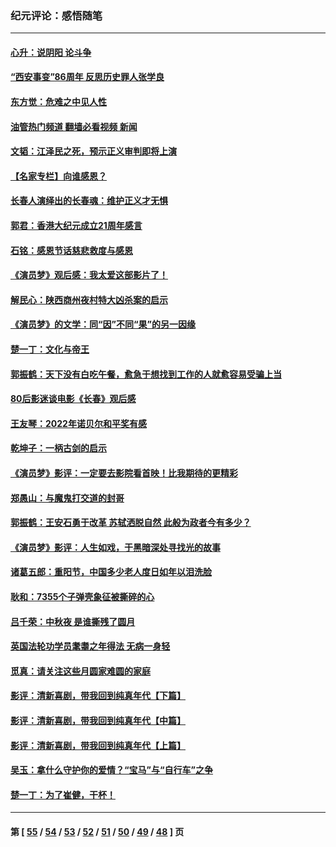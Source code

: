 ### 纪元评论：感悟随笔
---
#### [心升：说阴阳 论斗争](../../pages/nsc1035/n13885189.md?12200330) 
#### [“西安事变”86周年 反思历史罪人张学良](../../pages/nsc1035/n13882019.md?12200330) 
#### [东方觉：危难之中见人性](../../pages/nsc1035/n13881549.md?12200330) 
#### [油管热门频道 翻墙必看视频 新闻](ok?12200330)
#### [文韬：江泽民之死，预示正义审判即将上演](../../pages/nsc1035/n13877698.md?12200330) 
#### [【名家专栏】向谁感恩？](../../pages/nsc1035/n13873797.md?12200330) 
#### [长春人演绎出的长春魂：维护正义才无惧](../../pages/nsc1035/n13871764.md?12200330) 
#### [郭君：香港大纪元成立21周年感言](../../pages/nsc1035/n13871269.md?12200330) 
#### [石铭：感恩节话慈悲救度与感恩](../../pages/nsc1035/n13869863.md?12200330) 
#### [《演员梦》观后感：我太爱这部影片了！](../../pages/nsc1035/n13866783.md?12200330) 
#### [解民心：陕西商州夜村特大凶杀案的启示](../../pages/nsc1035/n13865339.md?12200330) 
#### [《演员梦》的文学：同“因”不同“果”的另一因缘](../../pages/nsc1035/n13863930.md?12200330) 
#### [楚一丁：文化与帝王](../../pages/nsc1035/n13863143.md?12200330) 
#### [郭振鹤：天下没有白吃午餐，愈急于想找到工作的人就愈容易受骗上当](../../pages/nsc1035/n13860772.md?12200330) 
#### [80后影迷谈电影《长春》观后感](../../pages/nsc1035/n13852708.md?12200330) 
#### [王友琴：2022年诺贝尔和平奖有感](../../pages/nsc1035/n13848079.md?12200330) 
#### [乾坤子：一柄古剑的启示](../../pages/nsc1035/n13841954.md?12200330) 
#### [《演员梦》影评：一定要去影院看首映！比我期待的更精彩](../../pages/nsc1035/n13840865.md?12200330) 
#### [郑愚山：与魔鬼打交道的封哥](../../pages/nsc1035/n13840314.md?12200330) 
#### [郭振鹤：王安石勇于改革 苏轼洒脱自然 此般为政者今有多少？](../../pages/nsc1035/n13836901.md?12200330) 
#### [《演员梦》影评：人生如戏，于黑暗深处寻找光的故事](../../pages/nsc1035/n13832182.md?12200330) 
#### [诸葛五郎：重阳节，中国多少老人度日如年以泪洗脸](../../pages/nsc1035/n13831696.md?12200330) 
#### [耿和：7355个子弹壳象征被撕碎的心](../../pages/nsc1035/n13830612.md?12200330) 
#### [吕千荣：中秋夜 是谁撕残了圆月](../../pages/nsc1035/n13824365.md?12200330) 
#### [英国法轮功学员耄耋之年得法 无病一身轻](../../pages/nsc1035/n13821415.md?12200330) 
#### [觅真：请关注这些月圆家难圆的家庭](../../pages/nsc1035/n13817374.md?12200330) 
#### [影评：清新喜剧，带我回到纯真年代【下篇】](../../pages/nsc1035/n13806698.md?12200330) 
#### [影评：清新喜剧，带我回到纯真年代【中篇】](../../pages/nsc1035/n13806120.md?12200330) 
#### [影评：清新喜剧，带我回到纯真年代【上篇】](../../pages/nsc1035/n13805467.md?12200330) 
#### [吴玉：拿什么守护你的爱情？“宝马”与“自行车”之争](../../pages/nsc1035/n13804482.md?12200330) 
#### [楚一丁：为了崔健，干杯！](../../pages/nsc1035/n13802006.md?12200330) 

---
#### 第 [ [55](./55.md?12200330) / [54](./54.md?12200330) / [53](./53.md?12200330) / [52](./52.md?12200330) / [51](./51.md?12200330) / [50](./50.md?12200330) / [49](./49.md?12200330) / [48](./48.md?12200330) ] 页
